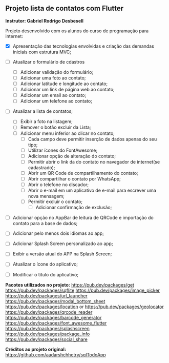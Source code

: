 ## Projeto lista de contatos com Flutter
**Instrutor: Gabriel Rodrigo Desbesell**

Projeto desenvolvido com os alunos do curso de programação para internet:

- [x] Apresentação das tecnologias envolvidas e criação das demandas iniciais com estrutura MVC;
- [ ] Atualizar o formulário de cdastros    
    - [ ] Adicionar validação do formulário;
    - [ ] Adicionar uma foto ao contato;
    - [ ] Adicionar latitude e longitude ao contato;
    - [ ] Adicionar um link de página web ao contato;
    - [ ] Adicionar um email ao contato;
    - [ ] Adicionar um telefone ao contato;
- [ ] Atualizar a lista de contatos;
    - [ ] Exibir a foto na listagem;
    - [ ] Remover o botão excluir da Lista;
    - [ ] Adicionar menu inferior ao clicar no contato;
        - [ ] Cada campo deve permitir inserção de dados apenas do seu tipo;        
        - [ ] Utilizar ícones do FontAwesome;
        - [ ] Adicionar opção de alteração do contato;
        - [ ] Permitir abrir o link da do contato no navegador de internet(se cadastrado);
        - [ ] Abrir um QR Code de compartilhamento do contato;
        - [ ] Abrir compartilhar o contato por WhatsApp;
        - [ ] Abrir o telefone no discador;
        - [ ] Abrir o e-mail em um aplicativo de e-mail para escrever uma nova mensagem;
        - [ ] Permitir excluir o contato;
            - [ ] Adicionar confirmação de exclusão;
- [ ] Adicionar opção no AppBar de leitura de QRCode e importação do contato para a base de dados;
- [ ] Adicionar pelo menos dois idiomas ao app;
- [ ] Adicionar Splash Screen personalizado ao app;
- [ ] Exibir a versão atual do APP na Splash Screen;
- [ ] Atualizar o ícone do aplicativo;
- [ ] Modificar o título do aplicativo;
  

**Pacotes utilizados no projeto:**
https://pub.dev/packages/get
https://pub.dev/packages/sqflite
https://pub.dev/packages/image_picker
https://pub.dev/packages/url_launcher
https://pub.dev/packages/modal_bottom_sheet
https://pub.dev/packages/location or https://pub.dev/packages/geolocator
https://pub.dev/packages/qrcode_reader
https://pub.dev/packages/barcode_generator
https://pub.dev/packages/font_awesome_flutter
https://pub.dev/packages/splashscreen
https://pub.dev/packages/package_info
https://pub.dev/packages/social_share

**Créditos ao projeto original:**
https://github.com/aadarshchhetry/sqlTodoApp
